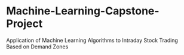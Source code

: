 # Machine-Learning-Capstone-Project
Application of Machine Learning Algorithms to Intraday Stock Trading Based on Demand Zones
